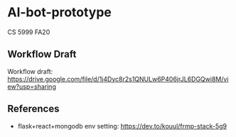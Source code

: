 # Al-bot-prototype
CS 5999 FA20

## Workflow Draft
Workflow draft: https://drive.google.com/file/d/1j4Dyc8r2s1QNULw6P406jrJL6DGQwi8M/view?usp=sharing

## References
- flask+react+mongodb env setting: https://dev.to/kouul/frmp-stack-5g9